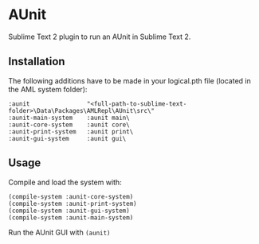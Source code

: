 # AUnit

Sublime Text 2 plugin to run an AUnit in Sublime Text 2.

## Installation

The following additions have to be made in your logical.pth file (located in the AML system folder):

```
:aunit                "<full-path-to-sublime-text-folder>\Data\Packages\AMLRepl\AUnit\src\"
:aunit-main-system    :aunit main\
:aunit-core-system    :aunit core\
:aunit-print-system   :aunit print\
:aunit-gui-system     :aunit gui\
```

## Usage

Compile and load the system with: 
```
(compile-system :aunit-core-system)
(compile-system :aunit-print-system)
(compile-system :aunit-gui-system)
(compile-system :aunit-main-system)
```

Run the AUnit GUI with `(aunit)`